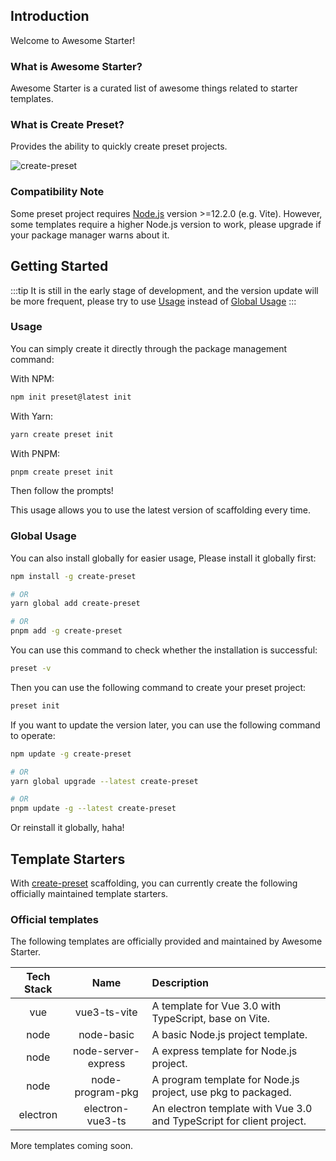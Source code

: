## Introduction

Welcome to Awesome Starter!

### What is Awesome Starter?

Awesome Starter is a curated list of awesome things related to starter templates.

### What is Create Preset?

Provides the ability to quickly create preset projects.

![create-preset](https://cdn.jsdelivr.net/gh/chengpeiquan/assets-storage/img/2021/11/20211229183022.gif)

### Compatibility Note

Some preset project requires [Node.js](https://nodejs.org/en/) version >=12.2.0 (e.g. Vite). However, some templates require a higher Node.js version to work, please upgrade if your package manager warns about it.

## Getting Started

:::tip
It is still in the early stage of development, and the version update will be more frequent, please try to use [Usage](#usage) instead of [Global Usage](#global-usage)
:::

### Usage

You can simply create it directly through the package management command:

With NPM:

```bash
npm init preset@latest init
```

With Yarn:

```bash
yarn create preset init
```

With PNPM:

```bash
pnpm create preset init
```

Then follow the prompts!

This usage allows you to use the latest version of scaffolding every time.

### Global Usage

You can also install globally for easier usage, Please install it globally first:

```bash
npm install -g create-preset

# OR
yarn global add create-preset

# OR
pnpm add -g create-preset
```

You can use this command to check whether the installation is successful:

```bash
preset -v
```

Then you can use the following command to create your preset project:

```bash
preset init
```

If you want to update the version later, you can use the following command to operate:

```bash
npm update -g create-preset

# OR
yarn global upgrade --latest create-preset

# OR
pnpm update -g --latest create-preset
```

Or reinstall it globally, haha!

## Template Starters

With [create-preset](https://github.com/awesome-starter/create-preset) scaffolding, you can currently create the following officially maintained template starters.

### Official templates

The following templates are officially provided and maintained by Awesome Starter.

Tech Stack|Name|Description
:-:|:-:|:--
vue|vue3-ts-vite|A template for Vue 3.0 with TypeScript, base on Vite.
node|node-basic|A basic Node.js project template.
node|node-server-express|A express template for Node.js project.
node|node-program-pkg|A program template for Node.js project, use pkg to packaged.
electron|electron-vue3-ts|An electron template with Vue 3.0 and TypeScript for client project.

More templates coming soon.